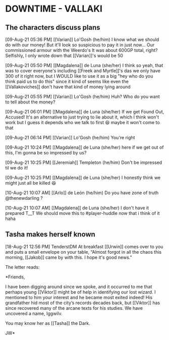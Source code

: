 # DOWNTIME - VALLAKI

## The characters discuss plans

[09-Aug-21 05:36 PM] [[Varian]] Lo'Gosh (he/him)
I know what we should do with our money! But it'll look so suspicious to pay it in just now...
Our commissioned armour with the Weerdo's
It was about 600GP total, right? Selfishly, I only wrote down that [[Varian]]'s would be 50

[09-Aug-21 05:50 PM] [[Magdalena]] de Luna (she/her)
I think so yeah, that was to cover everyone's including [[Freek and Myrtle]]'s das
we only have 300 of it right now, but I WOULD like to use it as a big "hey who do you think paid us to do this"
since it kind of seems like even the [[Vallakoviches]] don't have that kind of money lying around

[09-Aug-21 05:55 PM] [[Varian]] Lo'Gosh (he/him)
Huh? Who do you want to tell about the money?

[09-Aug-21 06:01 PM] [[Magdalena]] de Luna (she/her)
If we get Found Out, Accused! It's an alternative to just trying to lie about it, which I think won't work
but I guess it depends who we talk to first 😆 maybe it won't come to that

[09-Aug-21 06:14 PM] [[Varian]] Lo'Gosh (he/him)
You're right

[09-Aug-21 10:24 PM] [[Magdalena]] de Luna (she/her)
here if we get out of this, I'm gonna be so impressed by us?

[09-Aug-21 10:25 PM] [[Jeremiah]] Templeton (he/him)
Don't be impressed til we do it!

[09-Aug-21 10:25 PM] [[Magdalena]] de Luna (she/her)
I honestly think we might just all be killed 😆

[10-Aug-21 10:07 AM] [[Arlo]] de León (he/him)
Do you have zone of truth @thenewdarling ?

[10-Aug-21 10:07 AM] [[Magdalena]] de Luna (she/her)
I don't have it prepared T__T
We should move this to #player-huddle now that i think of it haha

## Tasha makes herself known

[18-Aug-21 12:56 PM] TenderstDM
At breakfast [[Urwin]] comes over to you and puts a small envelope on your table, “Almost forgot in all the chaos this morning, [[Jakob]] came by with this. I hope it's good news."

The letter reads:

*Friends,

I have been digging around since we spoke, and it occurred to me that perhaps young [[Viktor]] might be of help in identifying our lost wizard. I mentioned to him your interest and he became most exited indeed! His grandfather hid most of the city’s records decades back, but [[Viktor]] has since recovered many of the arcane texts for his studies. We have uncovered a name, Iggwilv.

You may know her as [[Tasha]] the Dark.

JW*